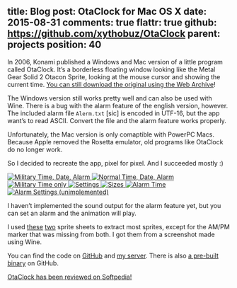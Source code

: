 title: Blog
post: OtaClock for Mac OS X
date: 2015-08-31
comments: true
flattr: true
github: https://github.com/xythobuz/OtaClock
parent: projects
position: 40
---

In 2006, Konami published a Windows and Mac version of a little program called OtaClock. It’s a borderless floating window looking like the Metal Gear Solid 2 Otacon Sprite, looking at the mouse cursor and showing the current time. [You can still download the original using the Web Archive](https://web.archive.org/web/20150130201810/http://www.konami.jp/kojima_pro/english/dl/item_ota.html)!

The Windows version still works pretty well and can also be used with Wine. There is a bug with the alarm feature of the english version, however. The included alarm file `Alerm.txt` [sic] is encoded in UTF-16, but the app want’s to read ASCII. Convert the file and the alarm feature works properly.

Unfortunately, the Mac version is only comaptible with PowerPC Macs. Because Apple removed the Rosetta emulator, old programs like OtaClock do no longer work.

So I decided to recreate the app, pixel for pixel. And I succeeded mostly :)

<div class="lightgallery">
    <a href="img/otaclock1.png">
        <img src="img/otaclock1.png" alt="Military Time, Date, Alarm">
    </a>
    <a href="img/otaclock2.png">
        <img src="img/otaclock2.png" alt="Normal Time, Date, Alarm">
    </a>
    <a href="img/otaclock3.png">
        <img src="img/otaclock3.png" alt="Military Time only">
    </a>
    <a href="img/otaclock4.png">
        <img src="img/otaclock4.png" alt="Settings">
    </a>
    <a href="img/otaclock5.png">
        <img src="img/otaclock5.png" alt="Sizes">
    </a>
    <a href="img/otaclock6.png">
        <img src="img/otaclock6.png" alt="Alarm Time">
    </a>
    <a href="img/otaclock7.png">
        <img src="img/otaclock7.png" alt="Alarm Settings (unimplemented)">
    </a>
</div>

I haven’t implemented the sound output for the alarm feature yet, but you can set an alarm and the animation will play.

I used [these](http://www.spriters-resource.com/playstation_2/mgs2/sheet/6789/) [two](http://spritedatabase.net/file/455) sprite sheets to extract most sprites, except for the AM/PM marker that was missing from both. I got them from a screenshot made using Wine.

You can find the code on [GitHub](https://github.com/xythobuz/OtaClock) and [my server](http://xythobuz.de/git/otaclock). There is also [a pre-built binary](https://github.com/xythobuz/OtaClock/releases) on GitHub.

[OtaClock has been reviewed on Softpedia!](http://mac.softpedia.com/get/Wallpapers/OtaClock.shtml)


